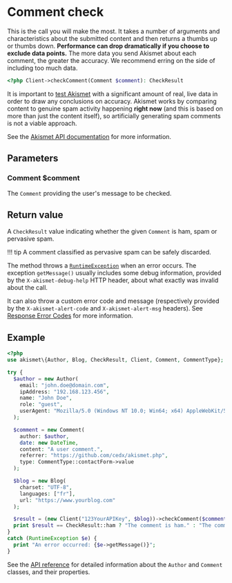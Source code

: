 # Comment check
This is the call you will make the most. It takes a number of arguments and characteristics about the submitted content
and then returns a thumbs up or thumbs down. **Performance can drop dramatically if you choose to exclude data points.**
The more data you send Akismet about each comment, the greater the accuracy. We recommend erring on the side of including too much data.

```php
<?php Client->checkComment(Comment $comment): CheckResult
```

It is important to [test Akismet](../testing.md) with a significant amount of real, live data in order to draw any conclusions on accuracy.
Akismet works by comparing content to genuine spam activity happening **right now** (and this is based on more than just the content itself),
so artificially generating spam comments is not a viable approach.

See the [Akismet API documentation](https://akismet.com/developers/detailed-docs/comment-check) for more information.

## Parameters

### Comment **$comment**
The `Comment` providing the user's message to be checked.

## Return value
A `CheckResult` value indicating whether the given `Comment` is ham, spam or pervasive spam.

!!! tip
    A comment classified as pervasive spam can be safely discarded.

The method throws a [`RuntimeException`](https://www.php.net/manual/en/class.runtimeexception.php) when an error occurs.
The exception `getMessage()` usually includes some debug information, provided by the `X-akismet-debug-help` HTTP header, about what exactly was invalid about the call.

It can also throw a custom error code and message (respectively provided by the `X-akismet-alert-code` and `X-akismet-alert-msg` headers).
See [Response Error Codes](https://akismet.com/developers/detailed-docs/errors) for more information.

## Example

```php
<?php
use akismet\{Author, Blog, CheckResult, Client, Comment, CommentType};

try {
  $author = new Author(
    email: "john.doe@domain.com",
    ipAddress: "192.168.123.456",
    name: "John Doe",
    role: "guest",
    userAgent: "Mozilla/5.0 (Windows NT 10.0; Win64; x64) AppleWebKit/537.36 (KHTML, like Gecko) Chrome/120.0.0.0 Safari/537.36"
  );

  $comment = new Comment(
    author: $author,
    date: new DateTime,
    content: "A user comment.",
    referrer: "https://github.com/cedx/akismet.php",
    type: CommentType::contactForm->value
  );

  $blog = new Blog(
    charset: "UTF-8",
    languages: ["fr"],
    url: "https://www.yourblog.com"
  );

  $result = (new Client("123YourAPIKey", $blog))->checkComment($comment);
  print $result == CheckResult::ham ? "The comment is ham." : "The comment is spam.";
}
catch (RuntimeException $e) {
  print "An error occurred: {$e->getMessage()}";
}
```

See the [API reference](../api/) for detailed information about the `Author` and `Comment` classes, and their properties.
